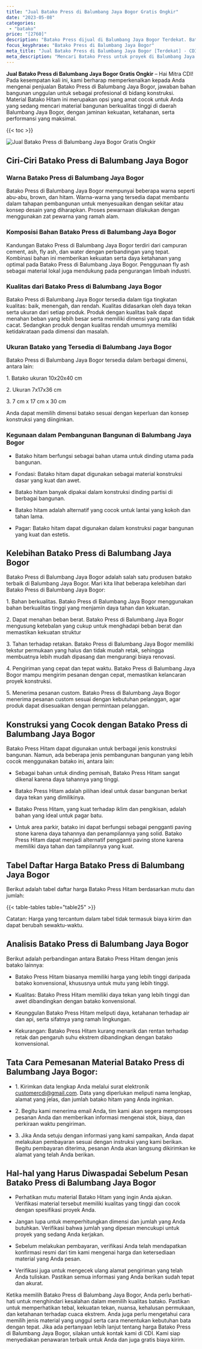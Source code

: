 ```yaml
---
title: "Jual Batako Press di Balumbang Jaya Bogor Gratis Ongkir"
date: "2023-05-08"
categories:
 - "batako"
price: "[2760]"
description: "Batako Press dijual di Balumbang Jaya Bogor Terdekat. Batako Press ini sering dipakai dalam proyek pembangunan sebagai bahan bangunan yang tahan lama dan berkualitas. Kontak kami untuk mendapatkan informasi lebih lanjut."
focus_keyphrase: "Batako Press di Balumbang Jaya Bogor"
meta_title: "Jual Batako Press di Balumbang Jaya Bogor [Terdekat] - CDI"
meta_description: "Mencari Batako Press untuk proyek di Balumbang Jaya Bogor? Kami memiliki Batako Press berkualitas untuk bahan bangunan dinding. Dapatkan penawaran terbaik sekarang."
---
```


**Jual Batako Press di Balumbang Jaya Bogor Gratis Ongkir** – Hai Mitra CDI! Pada kesempatan kali ini, kami berharap memperkenalkan kepada Anda mengenai penjualan Batako Press di Balumbang Jaya Bogor, jawaban bahan bangunan unggulan untuk sebagai profesional di bidang konstruksi. Material Batako Hitam ini merupakan opsi yang amat cocok untuk Anda yang sedang mencari material bangunan berkualitas tinggi di daerah Balumbang Jaya Bogor, dengan jaminan kekuatan, ketahanan, serta performansi yang maksimal.

{{< toc >}}

![Jual Batako Press di Balumbang Jaya Bogor Gratis Ongkir](/images/batako/batako-press-12.jpg)

## Ciri-Ciri Batako Press di Balumbang Jaya Bogor

### Warna Batako Press di Balumbang Jaya Bogor

Batako Press di Balumbang Jaya Bogor mempunyai beberapa warna seperti abu-abu, brown, dan hitam. Warna-warna yang tersedia dapat membantu dalam tahapan pembangunan untuk menyesuaikan dengan sekitar atau konsep desain yang diharapkan. Proses pewarnaan dilakukan dengan menggunakan zat pewarna yang ramah alam.

### Komposisi Bahan Batako Press di Balumbang Jaya Bogor

Kandungan Batako Press di Balumbang Jaya Bogor terdiri dari campuran cement, ash, fly ash, dan water dengan perbandingan yang tepat. Kombinasi bahan ini memberikan kekuatan serta daya ketahanan yang optimal pada Batako Press di Balumbang Jaya Bogor. Penggunaan fly ash sebagai material lokal juga mendukung pada pengurangan limbah industri.

### Kualitas dari Batako Press di Balumbang Jaya Bogor

Batako Press di Balumbang Jaya Bogor tersedia dalam tiga tingkatan kualitas: baik, menengah, dan rendah. Kualitas didasarkan oleh daya tekan serta ukuran dari setiap produk. Produk dengan kualitas baik dapat menahan beban yang lebih besar serta memiliki dimensi yang rata dan tidak cacat. Sedangkan produk dengan kualitas rendah umumnya memiliki ketidakrataan pada dimensi dan masalah.

### Ukuran Batako yang Tersedia di Balumbang Jaya Bogor

Batako Press di Balumbang Jaya Bogor tersedia dalam berbagai dimensi, antara lain:

1\. Batako ukuran 10x20x40 cm

2\. Ukuran 7x17x36 cm

3\. 7 cm x 17 cm x 30 cm

Anda dapat memilih dimensi batako sesuai dengan keperluan dan konsep konstruksi yang diinginkan.

### Kegunaan dalam Pembangunan Bangunan di Balumbang Jaya Bogor

*   Batako hitam berfungsi sebagai bahan utama untuk dinding utama pada bangunan.

*   Fondasi: Batako hitam dapat digunakan sebagai material konstruksi dasar yang kuat dan awet.

*   Batako hitam banyak dipakai dalam konstruksi dinding partisi di berbagai bangunan.

*   Batako hitam adalah alternatif yang cocok untuk lantai yang kokoh dan tahan lama.

*   Pagar: Batako hitam dapat digunakan dalam konstruksi pagar bangunan yang kuat dan estetis.

## Kelebihan Batako Press di Balumbang Jaya Bogor

Batako Press di Balumbang Jaya Bogor adalah salah satu produsen batako terbaik di Balumbang Jaya Bogor. Mari kita lihat beberapa kelebihan dari Batako Press di Balumbang Jaya Bogor:

1\.  Bahan berkualitas. Batako Press di Balumbang Jaya Bogor menggunakan bahan berkualitas tinggi yang menjamin daya tahan dan kekuatan.

2\.  Dapat menahan beban berat. Batako Press di Balumbang Jaya Bogor mengusung ketebalan yang cukup untuk menghadapi beban berat dan memastikan kekuatan struktur

3\.  Tahan terhadap retakan. Batako Press di Balumbang Jaya Bogor memiliki tekstur permukaan yang halus dan tidak mudah retak, sehingga membuatnya lebih mudah dipasang dan mengurangi biaya renovasi.

4\.  Pengiriman yang cepat dan tepat waktu. Batako Press di Balumbang Jaya Bogor mampu mengirim pesanan dengan cepat, memastikan kelancaran proyek konstruksi.

5\.  Menerima pesanan custom. Batako Press di Balumbang Jaya Bogor menerima pesanan custom sesuai dengan kebutuhan pelanggan, agar produk dapat disesuaikan dengan permintaan pelanggan.

## Konstruksi yang Cocok dengan Batako Press di Balumbang Jaya Bogor

Batako Press Hitam dapat digunakan untuk berbagai jenis konstruksi bangunan. Namun, ada beberapa jenis pembangunan bangunan yang lebih cocok menggunakan batako ini, antara lain:

*   Sebagai bahan untuk dinding pemisah, Batako Press Hitam sangat dikenal karena daya tahannya yang tinggi.

*   Batako Press Hitam adalah pilihan ideal untuk dasar bangunan berkat daya tekan yang dimilikinya.

*   Batako Press Hitam, yang kuat terhadap iklim dan pengikisan, adalah bahan yang ideal untuk pagar batu.

*   Untuk area parkir, batako ini dapat berfungsi sebagai pengganti paving stone karena daya tahannya dan penampilannya yang solid. Batako Press Hitam dapat menjadi alternatif pengganti paving stone karena memiliki daya tahan dan tampilannya yang kuat.

## Tabel Daftar Harga Batako Press di Balumbang Jaya Bogor

Berikut adalah tabel daftar harga Batako Press Hitam berdasarkan mutu dan jumlah:

{{< table-tables table="table25" >}}

Catatan: Harga yang tercantum dalam tabel tidak termasuk biaya kirim dan dapat berubah sewaktu-waktu.

## Analisis Batako Press di Balumbang Jaya Bogor

Berikut adalah perbandingan antara Batako Press Hitam dengan jenis batako lainnya:

*   Batako Press Hitam biasanya memiliki harga yang lebih tinggi daripada batako konvensional, khususnya untuk mutu yang lebih tinggi.

*   Kualitas: Batako Press Hitam memiliki daya tekan yang lebih tinggi dan awet dibandingkan dengan batako konvensional.

*   Keunggulan Batako Press Hitam meliputi daya, ketahanan terhadap air dan api, serta sifatnya yang ramah lingkungan.

*   Kekurangan: Batako Press Hitam kurang menarik dan rentan terhadap retak dan pengaruh suhu ekstrem dibandingkan dengan batako konvensional.

## Tata Cara Pemesanan Material Batako Press di Balumbang Jaya Bogor:

*   1\. Kirimkan data lengkap Anda melalui surat elektronik customercdi@gmail.com. Data yang diperlukan meliputi nama lengkap, alamat yang jelas, dan jumlah batako hitam yang Anda inginkan.

*   2\. Begitu kami menerima email Anda, tim kami akan segera memproses pesanan Anda dan memberikan informasi mengenai stok, biaya, dan perkiraan waktu pengiriman.

*   3\. Jika Anda setuju dengan informasi yang kami sampaikan, Anda dapat melakukan pembayaran sesuai dengan instruksi yang kami berikan. Begitu pembayaran diterima, pesanan Anda akan langsung dikirimkan ke alamat yang telah Anda berikan.

## Hal-hal yang Harus Diwaspadai Sebelum Pesan Batako Press di Balumbang Jaya Bogor

*   Perhatikan mutu material Batako Hitam yang ingin Anda ajukan. Verifikasi material tersebut memiliki kualitas yang tinggi dan cocok dengan spesifikasi proyek Anda.

*   Jangan lupa untuk memperhitungkan dimensi dan jumlah yang Anda butuhkan. Verifikasi bahwa jumlah yang dipesan mencukupi untuk proyek yang sedang Anda kerjakan.

*   Sebelum melakukan pembayaran, verifikasi Anda telah mendapatkan konfirmasi resmi dari tim kami mengenai harga dan ketersediaan material yang Anda pesan.

*   Verifikasi juga untuk mengecek ulang alamat pengiriman yang telah Anda tuliskan. Pastikan semua informasi yang Anda berikan sudah tepat dan akurat.

Ketika memilih Batako Press di Balumbang Jaya Bogor, Anda perlu berhati-hati untuk menghindari kesalahan dalam memilih kualitas batako. Pastikan untuk memperhatikan tebal, kekuatan tekan, nuansa, kehalusan permukaan, dan ketahanan terhadap cuaca ekstrem. Anda juga perlu mengetahui cara memilih jenis material yang unggul serta cara menentukan kebutuhan bata dengan tepat. Jika ada pertanyaan lebih lanjut tentang harga Batako Press di Balumbang Jaya Bogor, silakan untuk kontak kami di CDI. Kami siap menyediakan penawaran terbaik untuk Anda dan juga gratis biaya kirim.